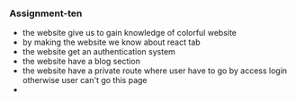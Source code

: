 ### Assignment-ten
* the website give us to gain knowledge of colorful website 
* by making the website we know about react tab
* the website get an authentication system
* the website have a blog section
* the website have a private route where user have to go by access login otherwise user can't go this page 
* 